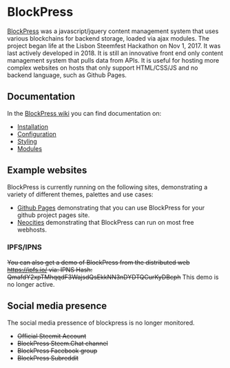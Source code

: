# BlockPress
[BlockPress](https://blockpress.me) was a javascript/jquery content management system that uses various blockchains for backend storage, loaded via ajax modules. The project began life at the Lisbon Steemfest Hackathon on Nov 1, 2017. It was last actively developed in 2018. It is still an innovative front end only content management system that pulls data from APIs. It is useful for hosting more complex websites on hosts that only support HTML/CSS/JS and no backend language, such as Github Pages.

## Documentation
In the [BlockPress wiki](https://github.com/blockpress/blockpress.me/wiki) you can find documentation on:
* [Installation](https://github.com/blockpress/blockpress.me/wiki/Installation)
* [Configuration](https://github.com/blockpress/blockpress.me/wiki/Configuration-tutorial)
* [Styling](https://github.com/blockpress/blockpress.me/wiki/Styling)
* [Modules](https://github.com/blockpress/blockpress.me/wiki/Modules)

## Example websites
BlockPress is currently running on the following sites, demonstrating a variety of
different themes, palettes and use cases:
- [Github Pages](https://blockpress.github.io/blockpress.me/) demonstrating that you can use BlockPress for your github project pages site.
- [Neocities](https://blockpress.neocities.org/) demonstrating that BlockPress can run on most free webhosts.

### IPFS/IPNS
~~You can also get a demo of BlockPress from the distributed web https://ipfs.io/ via:
IPNS Hash: QmafdY2xpTMhqqdF3WajsdQsEkkNN3nDYDTQCurKyDBcph~~
This demo is no longer active.

## Social media presence
The social media pressence of blockpress is no longer monitored. 
- ~~Official Steemit Account~~
- ~~BlockPress Steem.Chat channel~~
- ~~BlockPress Facebook group~~
- ~~BlockPress Subreddit~~
